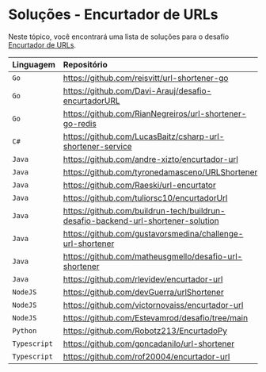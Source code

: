 # Soluções - Encurtador de URLs

Neste tópico, você encontrará uma lista de soluções para o desafio [Encurtador de URLs](PROBLEM.md).

| Linguagem    | Repositório                                                                      |
|:-------------|:---------------------------------------------------------------------------------|
| `Go`         | https://github.com/reisvitt/url-shortener-go                                     |
| `Go`         | https://github.com/Davi-Arauj/desafio-encurtadorURL                              |             
| `Go`         | https://github.com/RianNegreiros/url-shortener-go-redis                          |             
| `C#`         | https://github.com/LucasBaitz/csharp-url-shortener-service                       |           
| `Java`       | https://github.com/andre-xizto/encurtador-url                                    |             
| `Java`       | https://github.com/tyronedamasceno/URLShortener                                  |             
| `Java`       | https://github.com/Raeski/url-encurtator                                         |             
| `Java`       | https://github.com/tuliorsc10/encurtadorUrl                                      |             
| `Java`       | https://github.com/buildrun-tech/buildrun-desafio-backend-url-shortener-solution |
| `Java`       | https://github.com/gustavorsmedina/challenge-url-shortener                       |
| `Java`       | https://github.com/matheusgmello/desafio-url-shortener                           |
| `Java`       | https://github.com/rlevidev/encurtador-url                                       |
| `NodeJS`     | https://github.com/devGuerra/urlShortener                                        |             
| `NodeJS`     | https://github.com/victornovaiss/encurtador-url                                  |             
| `NodeJS`     | https://github.com/Estevamrod/desafio/tree/main                                  |             
| `Python`     | https://github.com/Robotz213/EncurtadoPy                                         |    
| `Typescript` | https://github.com/goncadanilo/url-shortener                                     |             
| `Typescript` | https://github.com/rof20004/encurtador-url                                       | 

